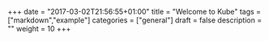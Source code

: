 +++
date = "2017-03-02T21:56:55+01:00"
title = "Welcome to Kube"
tags = ["markdown","example"]
categories = ["general"]
draft = false
description = ""
weight = 10
+++

